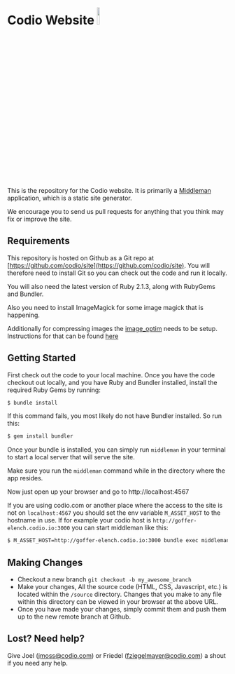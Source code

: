 # Codio Website <img src="https://codio.com/img/logo-dark-ddc1f3fb.svg" width="10%">

This is the repository for the Codio website. It is primarily a
[Middleman](http://middlemanapp.com/) application, which is a static site generator.

We encourage you to send us pull requests for anything that you think
may fix or improve the site.

## Requirements

This repository is hosted on Github as a Git repo at
[https://github.com/codio/site](https://github.com/codio/site). You
will therefore need to install Git so you can check out the code and
run it locally.

You will also need the latest version of Ruby 2.1.3, along with
RubyGems and Bundler.

Also you need to install ImageMagick for some image magick that is
happening.

Additionally for compressing images the [image_optim](https://github.com/toy/image_optim)
needs to be setup.
Instructions for that can be found
[here](https://github.com/toy/image_optim#binaries-installation)

## Getting Started

First check out the code to your local machine. Once you have the code
checkout out locally, and you have Ruby and Bundler installed, install
the required Ruby Gems by running:

```bash
$ bundle install
```

If this command fails, you most likely do not have Bundler
installed. So run this:

```bash
$ gem install bundler
```

Once your bundle is installed, you can simply run `middleman` in your
terminal to start a local server that will serve the site.

Make sure you run the `middleman` command while in the directory where the app resides.

Now just open up your browser and go to http://localhost:4567

If you are using codio.com or another place where the access to the site is not on
`localhost:4567` you should set the env variable `M_ASSET_HOST` to the hostname in use.
If for example your codio host is `http://goffer-elench.codio.io:3000` you can start
middleman like this:

```bash
$ M_ASSET_HOST=http://goffer-elench.codio.io:3000 bundle exec middleman
```


## Making Changes

* Checkout a new branch `git checkout -b my_awesome_branch`
* Make your changes,
  All the source code (HTML, CSS, Javascript, etc.) is located within
  the `/source` directory. Changes that you make to any file within this
  directory can be viewed in your browser at the above URL.
* Once you have made your changes, simply commit them and push them up
  to the new remote branch at Github.


## Lost? Need help?

Give Joel (jmoss@codio.com) or Friedel (fziegelmayer@codio.com) a
shout if you need any help.
